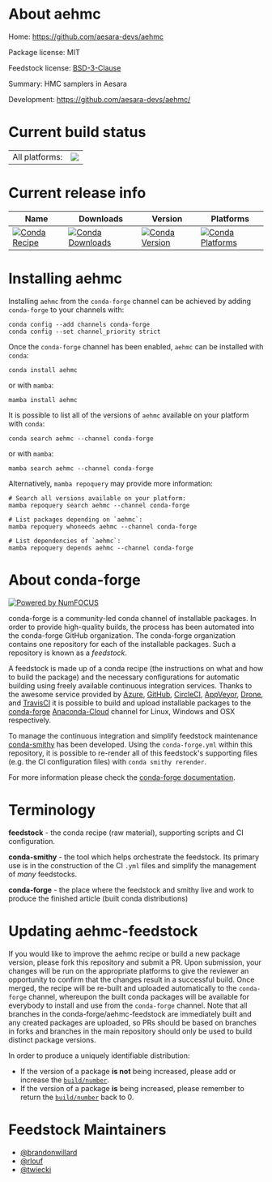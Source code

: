 About aehmc
===========

Home: https://github.com/aesara-devs/aehmc

Package license: MIT

Feedstock license: [BSD-3-Clause](https://github.com/conda-forge/aehmc-feedstock/blob/main/LICENSE.txt)

Summary: HMC samplers in Aesara

Development: https://github.com/aesara-devs/aehmc/

Current build status
====================


<table><tr><td>All platforms:</td>
    <td>
      <a href="https://dev.azure.com/conda-forge/feedstock-builds/_build/latest?definitionId=13998&branchName=main">
        <img src="https://dev.azure.com/conda-forge/feedstock-builds/_apis/build/status/aehmc-feedstock?branchName=main">
      </a>
    </td>
  </tr>
</table>

Current release info
====================

| Name | Downloads | Version | Platforms |
| --- | --- | --- | --- |
| [![Conda Recipe](https://img.shields.io/badge/recipe-aehmc-green.svg)](https://anaconda.org/conda-forge/aehmc) | [![Conda Downloads](https://img.shields.io/conda/dn/conda-forge/aehmc.svg)](https://anaconda.org/conda-forge/aehmc) | [![Conda Version](https://img.shields.io/conda/vn/conda-forge/aehmc.svg)](https://anaconda.org/conda-forge/aehmc) | [![Conda Platforms](https://img.shields.io/conda/pn/conda-forge/aehmc.svg)](https://anaconda.org/conda-forge/aehmc) |

Installing aehmc
================

Installing `aehmc` from the `conda-forge` channel can be achieved by adding `conda-forge` to your channels with:

```
conda config --add channels conda-forge
conda config --set channel_priority strict
```

Once the `conda-forge` channel has been enabled, `aehmc` can be installed with `conda`:

```
conda install aehmc
```

or with `mamba`:

```
mamba install aehmc
```

It is possible to list all of the versions of `aehmc` available on your platform with `conda`:

```
conda search aehmc --channel conda-forge
```

or with `mamba`:

```
mamba search aehmc --channel conda-forge
```

Alternatively, `mamba repoquery` may provide more information:

```
# Search all versions available on your platform:
mamba repoquery search aehmc --channel conda-forge

# List packages depending on `aehmc`:
mamba repoquery whoneeds aehmc --channel conda-forge

# List dependencies of `aehmc`:
mamba repoquery depends aehmc --channel conda-forge
```


About conda-forge
=================

[![Powered by
NumFOCUS](https://img.shields.io/badge/powered%20by-NumFOCUS-orange.svg?style=flat&colorA=E1523D&colorB=007D8A)](https://numfocus.org)

conda-forge is a community-led conda channel of installable packages.
In order to provide high-quality builds, the process has been automated into the
conda-forge GitHub organization. The conda-forge organization contains one repository
for each of the installable packages. Such a repository is known as a *feedstock*.

A feedstock is made up of a conda recipe (the instructions on what and how to build
the package) and the necessary configurations for automatic building using freely
available continuous integration services. Thanks to the awesome service provided by
[Azure](https://azure.microsoft.com/en-us/services/devops/), [GitHub](https://github.com/),
[CircleCI](https://circleci.com/), [AppVeyor](https://www.appveyor.com/),
[Drone](https://cloud.drone.io/welcome), and [TravisCI](https://travis-ci.com/)
it is possible to build and upload installable packages to the
[conda-forge](https://anaconda.org/conda-forge) [Anaconda-Cloud](https://anaconda.org/)
channel for Linux, Windows and OSX respectively.

To manage the continuous integration and simplify feedstock maintenance
[conda-smithy](https://github.com/conda-forge/conda-smithy) has been developed.
Using the ``conda-forge.yml`` within this repository, it is possible to re-render all of
this feedstock's supporting files (e.g. the CI configuration files) with ``conda smithy rerender``.

For more information please check the [conda-forge documentation](https://conda-forge.org/docs/).

Terminology
===========

**feedstock** - the conda recipe (raw material), supporting scripts and CI configuration.

**conda-smithy** - the tool which helps orchestrate the feedstock.
                   Its primary use is in the construction of the CI ``.yml`` files
                   and simplify the management of *many* feedstocks.

**conda-forge** - the place where the feedstock and smithy live and work to
                  produce the finished article (built conda distributions)


Updating aehmc-feedstock
========================

If you would like to improve the aehmc recipe or build a new
package version, please fork this repository and submit a PR. Upon submission,
your changes will be run on the appropriate platforms to give the reviewer an
opportunity to confirm that the changes result in a successful build. Once
merged, the recipe will be re-built and uploaded automatically to the
`conda-forge` channel, whereupon the built conda packages will be available for
everybody to install and use from the `conda-forge` channel.
Note that all branches in the conda-forge/aehmc-feedstock are
immediately built and any created packages are uploaded, so PRs should be based
on branches in forks and branches in the main repository should only be used to
build distinct package versions.

In order to produce a uniquely identifiable distribution:
 * If the version of a package **is not** being increased, please add or increase
   the [``build/number``](https://docs.conda.io/projects/conda-build/en/latest/resources/define-metadata.html#build-number-and-string).
 * If the version of a package **is** being increased, please remember to return
   the [``build/number``](https://docs.conda.io/projects/conda-build/en/latest/resources/define-metadata.html#build-number-and-string)
   back to 0.

Feedstock Maintainers
=====================

* [@brandonwillard](https://github.com/brandonwillard/)
* [@rlouf](https://github.com/rlouf/)
* [@twiecki](https://github.com/twiecki/)

